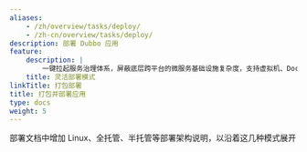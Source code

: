 ```yaml
---
aliases:
    - /zh/overview/tasks/deploy/
    - /zh-cn/overview/tasks/deploy/
description: 部署 Dubbo 应用
feature:
    description: |
        一键拉起服务治理体系，屏蔽底层跨平台的微服务基础设施复杂度，支持虚拟机、Docker、Kubernetes、服务网格等多种部署模式。
    title: 灵活部署模式
linkTitle: 打包部署
title: 打包并部署应用
type: docs
weight: 5
---
```


部署文档中增加 Linux、全托管、半托管等部署架构说明，以沿着这几种模式展开

